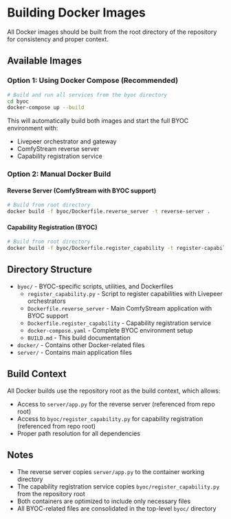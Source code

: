 # Building Docker Images

All Docker images should be built from the root directory of the repository for consistency and proper context.

## Available Images

### Option 1: Using Docker Compose (Recommended)
```bash
# Build and run all services from the byoc directory
cd byoc
docker-compose up --build
```

This will automatically build both images and start the full BYOC environment with:
- Livepeer orchestrator and gateway
- ComfyStream reverse server 
- Capability registration service

### Option 2: Manual Docker Build

#### Reverse Server (ComfyStream with BYOC support)
```bash
# Build from root directory
docker build -f byoc/Dockerfile.reverse_server -t reverse-server .
```

#### Capability Registration (BYOC)
```bash
# Build from root directory
docker build -f byoc/Dockerfile.register_capability -t register-capability .
```

## Directory Structure

- `byoc/` - BYOC-specific scripts, utilities, and Dockerfiles
  - `register_capability.py` - Script to register capabilities with Livepeer orchestrators
  - `Dockerfile.reverse_server` - Main ComfyStream application with BYOC support
  - `Dockerfile.register_capability` - Capability registration service
  - `docker-compose.yaml` - Complete BYOC environment setup
  - `BUILD.md` - This build documentation
- `docker/` - Contains other Docker-related files
- `server/` - Contains main application files

## Build Context

All Docker builds use the repository root as the build context, which allows:
- Access to `server/app.py` for the reverse server (referenced from repo root)
- Access to `byoc/register_capability.py` for capability registration (referenced from repo root)
- Proper path resolution for all dependencies

## Notes

- The reverse server copies `server/app.py` to the container working directory
- The capability registration service copies `byoc/register_capability.py` from the repository root
- Both containers are optimized to include only necessary files
- All BYOC-related files are consolidated in the top-level `byoc/` directory 